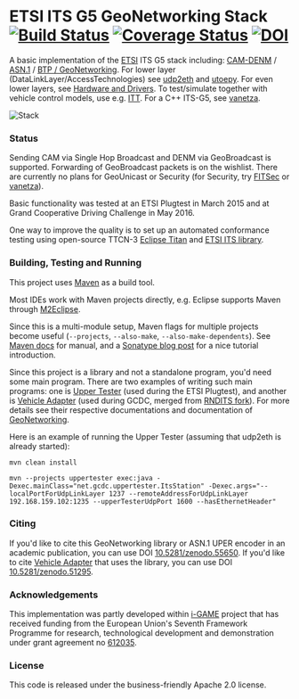 # ETSI ITS G5 GeoNetworking Stack [![Build Status](https://travis-ci.org/alexvoronov/geonetworking.svg?branch=master)](https://travis-ci.org/alexvoronov/geonetworking) [![Coverage Status](https://coveralls.io/repos/alexvoronov/geonetworking/badge.svg)](https://coveralls.io/r/alexvoronov/geonetworking) [![DOI](https://zenodo.org/badge/doi/10.5281/zenodo.55650.svg)](http://dx.doi.org/10.5281/zenodo.55650)



A basic implementation of the [ETSI](http://en.wikipedia.org/wiki/ETSI) ITS G5 stack including: [CAM-DENM](https://github.com/alexvoronov/geonetworking/tree/master/camdenm) / [ASN.1](https://github.com/alexvoronov/geonetworking/tree/master/asn1-uper) / [BTP / GeoNetworking](https://github.com/alexvoronov/geonetworking/tree/master/geonetworking). For lower layer (DataLinkLayer/AccessTechnologies) see [udp2eth](https://github.com/jandejongh/udp2eth) and [utoepy](https://github.com/alexvoronov/utoepy). For even lower layers, see [Hardware and Drivers](https://github.com/alexvoronov/geonetworking/blob/master/HARDWARE.md). To test/simulate together with vehicle control models, use e.g. [ITT](https://github.com/alexvoronov/itt-gt). For a C++ ITS-G5, see [vanetza](https://github.com/riebl/vanetza).

![Stack](https://rawgit.com/alexvoronov/geonetworking/master/doc/img/stack.svg)

### Status

Sending CAM via Single Hop Broadcast and DENM via GeoBroadcast is supported. Forwarding of GeoBroadcast packets is on the wishlist. There are currently no plans for GeoUnicast or Security (for Security, try [FITSec](https://github.com/fillabs/FITSec) or [vanetza](https://github.com/riebl/vanetza)).

Basic functionality was tested at an ETSI Plugtest in March 2015 and at Grand Cooperative Driving Challenge in May 2016. 

One way to improve the quality is to set up an automated conformance testing using open-source TTCN-3 [Eclipse Titan](https://projects.eclipse.org/projects/tools.titan) and [ETSI ITS library](http://www.ttcn-3.org/index.php/development/devlibraries/devlib-libits). 



### Building, Testing and Running 

This project uses [Maven](http://maven.apache.org/) as a build tool.

Most IDEs work with Maven projects directly, e.g. Eclipse supports Maven through [M2Eclipse](http://www.eclipse.org/m2e/). 

Since this is a multi-module setup, Maven flags for multiple projects become useful (`--projects`, `--also-make`, `--also-make-dependents`). See [Maven docs](https://maven.apache.org/guides/mini/guide-multiple-modules.html) for manual, and a [Sonatype blog post](http://blog.sonatype.com/2009/10/maven-tips-and-tricks-advanced-reactor-options/) for a nice tutorial introduction.

Since this project is a library and not a standalone program, you'd need some main program. There are two examples of writing such main programs: one is [Upper Tester](https://github.com/alexvoronov/geonetworking/tree/master/uppertester) (used during the ETSI Plugtest), and another is [Vehicle Adapter](https://github.com/alexvoronov/geonetworking/tree/master/vehicle-adapter) (used during GCDC, merged from [RNDITS fork](https://github.com/RNDITS/geonetworking/tree/master/vehicle-adapter)). For more details see their respective documentations and documentation of [GeoNetworking](https://github.com/alexvoronov/geonetworking/tree/master/geonetworking).

Here is an example of running the Upper Tester (assuming that udp2eth is already started):

```
mvn clean install

mvn --projects uppertester exec:java -Dexec.mainClass="net.gcdc.uppertester.ItsStation" -Dexec.args="--localPortForUdpLinkLayer 1237 --remoteAddressForUdpLinkLayer 192.168.159.102:1235 --upperTesterUdpPort 1600 --hasEthernetHeader"
```


### Citing
If you'd like to cite this GeoNetworking library or ASN.1 UPER encoder in an academic publication, you can use DOI [10.5281/zenodo.55650](http://dx.doi.org/10.5281/zenodo.55650). If you'd like to cite [Vehicle Adapter](https://github.com/RNDITS/geonetworking/tree/master/vehicle-adapter) that uses the library, you can use DOI [10.5281/zenodo.51295](http://dx.doi.org/10.5281/zenodo.51295).


### Acknowledgements
This implementation was partly developed within [i-GAME](http://gcdc.net/i-game) project that has received funding from the European Union's Seventh Framework Programme for research, technological development and demonstration under grant agreement no [612035](http://cordis.europa.eu/project/rcn/110506_en.html).


### License

This code is released under the business-friendly Apache 2.0 license.

